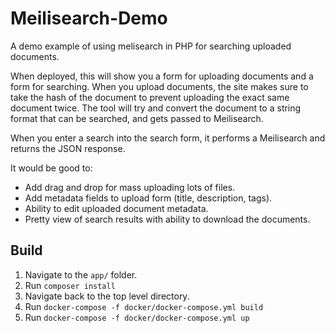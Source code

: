 # Meilisearch-Demo
A demo example of using melisearch in PHP for searching uploaded documents.

When deployed, this will show you a form for uploading documents and a form for searching. When you upload documents, the site makes sure to take the hash of the document to prevent uploading the exact same document twice. The tool will try and convert the document to a string format that can be searched, and gets passed to Meilisearch. 

When you enter a search into the search form, it performs a Meilisearch and returns the JSON response.

It would be good to:
* Add drag and drop for mass uploading lots of files.
* Add metadata fields to upload form (title, description, tags).
* Ability to edit uploaded document metadata.
* Pretty view of search results with ability to download the documents.

## Build
1. Navigate to the `app/` folder.
1. Run `composer install`
1. Navigate back to the top level directory.
1. Run `docker-compose -f docker/docker-compose.yml build`
1. Run `docker-compose -f docker/docker-compose.yml up`
